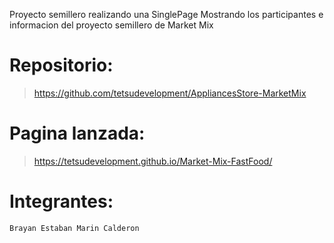 Proyecto semillero realizando una SinglePage Mostrando los participantes e informacion del proyecto semillero de Market Mix
# Repositorio: 
> https://github.com/tetsudevelopment/AppliancesStore-MarketMix

# Pagina lanzada: 
> https://tetsudevelopment.github.io/Market-Mix-FastFood/
# Integrantes:
```
Brayan Estaban Marin Calderon
```